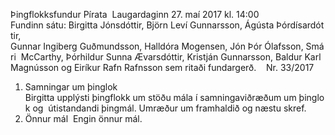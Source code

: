 Þingflokksfundur Pírata 
Laugardaginn 27. maí 2017 kl. 14:00 
 
Fundinn sátu: Birgitta Jónsdóttir, Björn Leví Gunnarsson, Ágústa Þórdísardóttir, 
Gunnar Ingiberg Guðmundsson, Halldóra Mogensen, Jón Þór Ólafsson, Smári 
McCarthy, Þórhildur Sunna Ævarsdóttir, Kristján Gunnarsson, Baldur Karl 
Magnússon og Eiríkur Rafn Rafnsson sem ritaði fundargerð. 
 
Nr. 33/2017 
 
1. Samningar um þinglok 
Birgitta upplýsti þingflokk um stöðu mála í samningaviðræðum um þinglok og 
útistandandi þingmál. Umræður um framhaldið og næstu skref. 
 
2. Önnur mál 
Engin önnur mál. 

